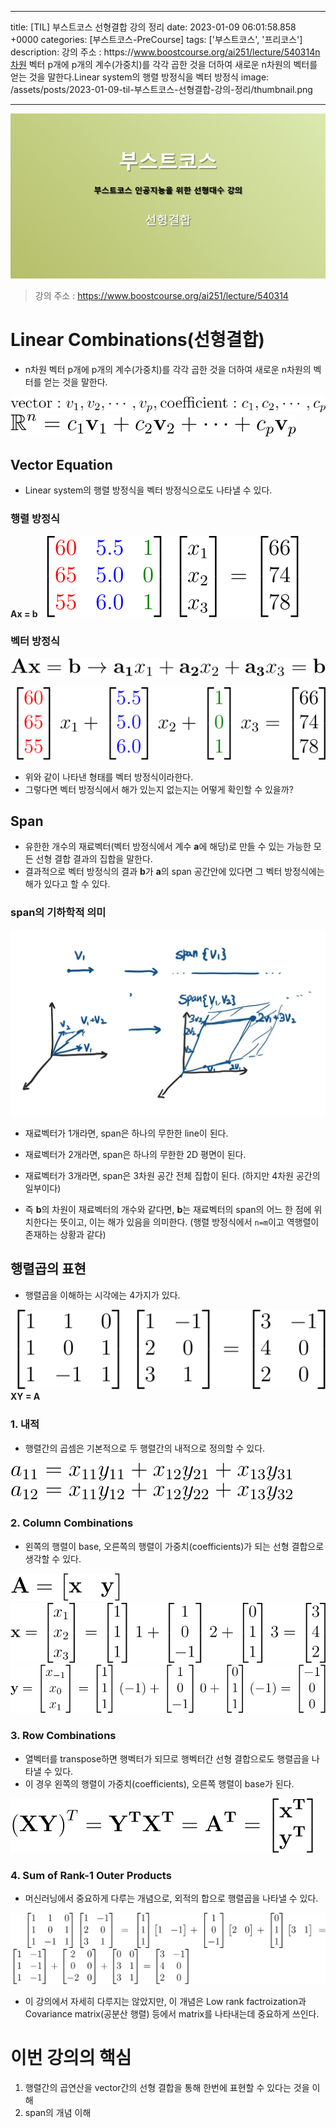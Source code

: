 

---
title: [TIL] 부스트코스  선형결합 강의 정리
date: 2023-01-09 06:01:58.858 +0000
categories: [부스트코스-PreCourse]
tags: ['부스트코스', '프리코스']
description: 강의 주소 : https&#x3A;//www.boostcourse.org/ai251/lecture/540314n차원 벡터 p개에 p개의 계수(가중치)를 각각 곱한 것을 더하여 새로운 n차원의 벡터를 얻는 것을 말한다.Linear system의 행렬 방정식을 벡터 방정식
image: /assets/posts/2023-01-09-til-부스트코스-선형결합-강의-정리/thumbnail.png

---

![img](/assets/posts/2023-01-09-til-부스트코스-선형결합-강의-정리/img0.png)

> 강의 주소 : https://www.boostcourse.org/ai251/lecture/540314

# Linear Combinations(선형결합)
- n차원 벡터 p개에 p개의 계수(가중치)를 각각 곱한 것을 더하여 새로운 n차원의 벡터를 얻는 것을 말한다.

![img](/assets/posts/2023-01-09-til-부스트코스-선형결합-강의-정리/img1.png)![img](/assets/posts/2023-01-09-til-부스트코스-선형결합-강의-정리/img2.png)

## Vector Equation

- Linear system의 행렬 방정식을 벡터 방정식으로도 나타낼 수 있다.

### 행렬 방정식

**Ax = b**
![img](/assets/posts/2023-01-09-til-부스트코스-선형결합-강의-정리/img3.png)

### 벡터 방정식

![img](/assets/posts/2023-01-09-til-부스트코스-선형결합-강의-정리/img4.png)

![img](/assets/posts/2023-01-09-til-부스트코스-선형결합-강의-정리/img5.png)

- 위와 같이 나타낸 형태를 벡터 방정식이라한다.
- 그렇다면 벡터 방정식에서 해가 있는지 없는지는 어떻게 확인할 수 있을까?

## Span

- 유한한 개수의 재료벡터(벡터 방정식에서 계수 **a**에 해당)로 만들 수 있는 가능한 모든 선형 결합 결과의 집합을 말한다.
- 결과적으로 벡터 방정식의 결과 **b**가 **a**의 span 공간안에 있다면 그 벡터 방정식에는 해가 있다고 할 수 있다.

### span의 기하학적 의미

![img](/assets/posts/2023-01-09-til-부스트코스-선형결합-강의-정리/img6.png)

- 재료벡터가 1개라면, span은 하나의 무한한 line이 된다.
- 재료벡터가 2개라면, span은 하나의 무한한 2D 평면이 된다.
- 재료벡터가 3개라면, span은 3차원 공간 전체 집합이 된다. (하지만 4차원 공간의 일부이다) 


- 즉 **b**의 차원이 재료벡터의 개수와 같다면, **b**는 재료벡터의 span의 어느 한 점에 위치한다는 뜻이고, 이는 해가 있음을 의미한다. (행렬 방정식에서 `n=m`이고 역행렬이 존재하는 상황과 같다)

## 행렬곱의 표현

- 행렬곱을 이해하는 시각에는 4가지가 있다.

![img](/assets/posts/2023-01-09-til-부스트코스-선형결합-강의-정리/img7.png)
**XY = A**


### 1. 내적

- 행렬간의 곱셈은 기본적으로 두 행렬간의 내적으로 정의할 수 있다.

![img](/assets/posts/2023-01-09-til-부스트코스-선형결합-강의-정리/img8.png)![img](/assets/posts/2023-01-09-til-부스트코스-선형결합-강의-정리/img9.png)

### 2. Column Combinations

- 왼쪽의 행렬이 base, 오른쪽의 행렬이 가중치(coefficients)가 되는 선형 결합으로 생각할 수 있다.

![img](/assets/posts/2023-01-09-til-부스트코스-선형결합-강의-정리/img10.png)![img](/assets/posts/2023-01-09-til-부스트코스-선형결합-강의-정리/img11.png)![img](/assets/posts/2023-01-09-til-부스트코스-선형결합-강의-정리/img12.png)

### 3. Row Combinations

- 열벡터를 transpose하면 행벡터가 되므로 행벡터간 선형 결합으로도 행렬곱을 나타낼 수 있다.
- 이 경우 왼쪽의 행렬이 가중치(coefficients), 오른쪽 행렬이 base가 된다.

![img](/assets/posts/2023-01-09-til-부스트코스-선형결합-강의-정리/img13.png)

### 4. Sum of Rank-1 Outer Products

- 머신러닝에서 중요하게 다루는 개념으로, 외적의 합으로 행렬곱을 나타낼 수 있다.

![img](/assets/posts/2023-01-09-til-부스트코스-선형결합-강의-정리/img14.png)

- 이 강의에서 자세히 다루지는 않았지만, 이 개념은 Low rank factroization과 Covariance matrix(공분산 행렬) 등에서 matrix를 나타내는데 중요하게 쓰인다.


# 이번 강의의 핵심

1. 행렬간의 곱연산을 vector간의 선형 결합을 통해 한번에 표현할 수 있다는 것을 이해
2. span의 개념 이해








        